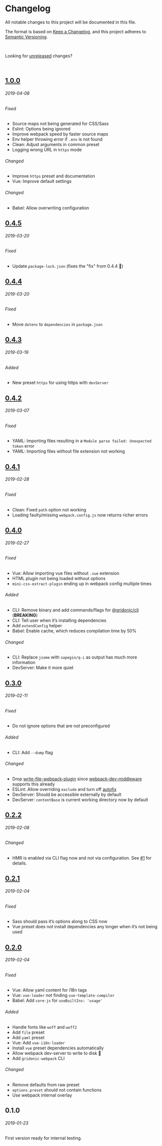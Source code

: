 # Changelog
All notable changes to this project will be documented in this file.

The format is based on [Keep a Changelog](https://keepachangelog.com/en/1.0.0/),
and this project adheres to [Semantic Versioning](https://semver.org/spec/v2.0.0.html).

<br>

Looking for [unreleased] changes?

<br>

## [1.0.0]
###### 2019-04-08

###### Fixed

- Source maps not being generated for CSS/Sass
- Eslint: Options being ignored
- Improve webpack speed by faster source maps
- Env helper throwing error if `.env` is not found
- Clean: Adjust arguments in common preset
- Logging wrong URL in `https` mode

###### Changed

- Improve `https` preset and documentation
- Vue: Improve default settings

###### Changed

- Babel: Allow overwriting configuration


## [0.4.5]
###### 2019-03-20

###### Fixed

- Update `package-lock.json` (fixes the "fix" from 0.4.4 🙈)


## [0.4.4]
###### 2019-03-20

###### Fixed

- Move `dotenv` to `dependencies` in `package.json`


## [0.4.3]
###### 2019-03-19

###### Added

- New preset `https` for using https with `devServer`  


## [0.4.2]
###### 2019-03-07

###### Fixed

- YAML: Importing files resulting in a `Module parse failed: Unexpected token` error
- YAML: Importing files without file extension not working


## [0.4.1]
###### 2019-02-28

###### Fixed

- Clean: Fixed `path` option not working
- Loading faulty/missing `webpack.config.js` now returns richer errors
 

## [0.4.0]
###### 2019-02-27

###### Fixed

- Vue: Allow importing vue files without `.vue` extension
- HTML plugin not being loaded without options
- `mini-css-extract-plugin` ending up in webpack config multiple times

###### Added

- CLI: Remove binary and add commands/flags for [@gridonic/cli] (**BREAKING**)
- CLI: Tell user when it’s installing dependencies
- Add `extendConfig` helper
- Babel: Enable cache, which reduces compilation time by 50%

###### Changed

- CLI: Replace `jsome` with `sapegin/q-i` as output has much more information
- DevServer: Make it more quiet


## [0.3.0]
###### 2019-02-11

###### Fixed

- Do not ignore options that are not preconfigured

###### Added

- CLI: Add `--dump` flag

###### Changed

- Drop [write-file-webpack-plugin](https://github.com/gajus/write-file-webpack-plugin) since [webpack-dev-middleware](https://github.com/webpack/webpack-dev-middleware#writetodisk) supports this already
- ESLint: Allow overriding `exclude` and turn off [autofix](https://eslint.org/docs/user-guide/command-line-interface#fixing-problems)
- DevServer: Should be accessible externally by default
- DevServer: `contentBase` is current working directory now by default


## [0.2.2]
###### 2019-02-08

###### Changed

- HMR is enabled via CLI flag now and not via configuration. See [#1] for details.


## [0.2.1]
###### 2019-02-04

###### Fixed

- Sass should pass it’s options along to CSS now
- Vue preset does not install dependencies any longer when it’s not being used


## [0.2.0]
###### 2019-02-04

###### Fixed

- Vue: Allow yaml content for i18n tags
- Vue: `vue-loader` not finding `vue-template-compiler`
- Babel: Add `core-js` for `useBuiltIns: 'usage'`

###### Added

- Handle fonts like `woff` and `woff2`
- Add `file` preset
- Add `yaml` preset
- Vue: Add `vue-i18n-loader`
- Install `vue` preset dependencies automatically
- Allow webpack dev-server to write to disk 🎉
- Add `gridonic-webpack` CLI

###### Changed

- Remove defaults from raw preset
- `options.preset` should not contain functions
- Use webpack internal overlay


## 0.1.0
###### 2019-01-23

First version ready for internal testing.

[unreleased]: https://github.com/gridonic/webpack/compare/1.0.0...HEAD
[1.0.0]: https://github.com/gridonic/webpack/compare/0.4.5...1.0.0
[0.4.5]: https://github.com/gridonic/webpack/compare/0.4.4...0.4.5
[0.4.4]: https://github.com/gridonic/webpack/compare/0.4.3...0.4.4
[0.4.3]: https://github.com/gridonic/webpack/compare/0.4.2...0.4.3
[0.4.2]: https://github.com/gridonic/webpack/compare/0.4.1...0.4.2
[0.4.1]: https://github.com/gridonic/webpack/compare/0.4.0...0.4.1
[0.4.0]: https://github.com/gridonic/webpack/compare/0.3.0...0.4.0
[0.3.0]: https://github.com/gridonic/webpack/compare/0.2.2...0.3.0
[0.2.2]: https://github.com/gridonic/webpack/compare/0.2.1...0.2.2
[0.2.1]: https://github.com/gridonic/webpack/compare/0.2.0...0.2.1
[0.2.0]: https://github.com/gridonic/webpack/compare/0.1.0...0.2.0

[#1]: https://github.com/gridonic/webpack/pull/1

[@gridonic/cli]: https://github.com/gridonic/cli
